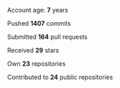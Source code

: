 Account age: **7** years

Pushed **1407** commits

Submitted **164** pull requests

Received **29** stars

Own **23** repositories

Contributed to **24** public repositories
